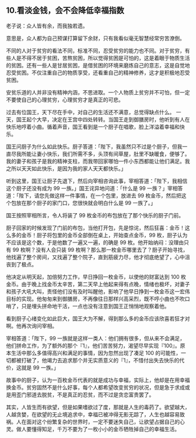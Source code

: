 ## 10.看淡金钱，会不会降低幸福指数
老子说：众人皆有余，而我独若遗。


意思是，众人都为自己预谋打算留下余财，只有我看似毫无智慧经常穷苦潦倒。


不同的人对于贫穷的看法不同，标准不同，忍受贫穷的能力也不同。对于贫穷，有些人是不得不居于贫困，苦熬贫困，所以觉得贫困是可怕的，这是着眼于物质生活的贫困。还有一些人是甘居贫困，是借贫困的环境来磨炼自己的意志，这是自觉地忍受贫困。不仅注重自己的物质享受，还看重自己的精神修养，这才是积极地忍受贫困。


安贫乐道的人并非没有精神内涵，不思进取。一个人物质上贫穷并不可怕，但一定不要使自己的心理贫穷，心理贫穷才是真正的可悲。


过去有位国王，天下尽在手中，对自己的生活还不满意，总觉得缺点什么。 一天，国王起个大早，决定在王宫中四处转转。当国王走到御膳房时，他听到有人在快乐地哼着小曲。循着声音，国王看到是一个厨子在唱歌，脸上洋溢着幸福和快乐。


国王问厨子为什么如此快乐。厨子答道：「陛下，我虽然只不过是个厨子，但我一直尽我所能让妻小快乐，我们所需不多，头顶有间草屋，肚里不缺暖食，便够了。我的妻子和孩子是我的精神支柱，而我带回家哪怕一件小东西都能让他们满足。我之所以天天如此快乐，是因为我的家人天天都快乐。」


听到这里，国王让厨子先退下，然后向宰相咨询此事，宰相答道：「陛下，我相信这个厨子还没有成为 99 一族。」国王诧异地问道：「什么是 99 一族？」宰相答道：「陛下，请您先做这样一件事情，在一个包里，放进去 99 枚金币，然后把这个包放在那个厨子的家门口，您很快就会明白什么是 99 一族了。」


国王按照宰相所言，令人将装了 99 枚金币的布包放在了那个快乐的厨子门前。


厨子回家的时候发现了门前的布包，当他打开包，先是惊诧，然后狂喜：金币！这么多的金币！厨子将包里的金币全部倒在桌上，开始查点金币，99 枚，厨子认为不应该是这个数，于是他数了一遍又一遍，的确是 99 枚。他开始纳闷：没理由只有 99 枚啊？没有人会只装 99 枚啊？那么那一枚金币哪里去了？厨子开始寻找，他找遍了整个房间，又找遍了整个院子，直到筋疲力尽，他才彻底绝望了，心中沮丧到了极点。


他决定从明天起，加倍努力工作，早日挣回一枚金币，以使他的财富达到 100 枚金币。由于晚上找金币太辛苦，第二天早上他起来得有点晚，情绪也极坏，对妻子和孩子大吼大叫，责怪他们没有及时叫醒他，影响了他早日挣到一枚金币这一宏伟目标的实现。他匆匆来到御膳房，不再像往日那样兴高采烈，既不哼小曲也不吹口哨了，只是埋头拼命地干活，一点也没有注意到国王正悄悄地观察着他。


看到厨子心绪变化如此巨大，国王大为不解，得到那么多的金币应该欣喜若狂才对啊。他再次询问宰相。


宰相答道：「陛下，99 一族就是这样一类人：他们拥有很多，但从来不会满足，他们拼命工作，为了额外的那个『1』，他们苦苦努力，渴望尽早实现『100』。原本生活中那么多值得高兴和满足的事情，因为忽然出现了凑足 100 的可能性，一切都被打破了，他竭力去追求那个并无实质意义的『1』，不惜付出失去快乐的代价，这就是 99 一族。」


故事中的厨子，认为一百枚金币代表的就是成功与幸福，实际上，他却是在用幸福换金币。贫穷固然不是什么好事，每个人都希望改变贫穷的状况，但是急于求成或是用歪门邪道去脱贫，不是真正的忍贫，而不过是贪恋富贵罢了。


其实，人皆生而有欲望，但是如果嗜欲过了度，那就是人生的毒药了。欲望越大，人越贪婪，在欲望的无止境追求中，幸福已被冲得无影无踪了，人生也越容易致祸。人在面对这个纷繁复杂的世界时，一定不要迷失自己，让欲望占据自己的心灵。做人要懂得知足，千万不要为了一枚小小的金币牺牲掉自己的幸福生活。

